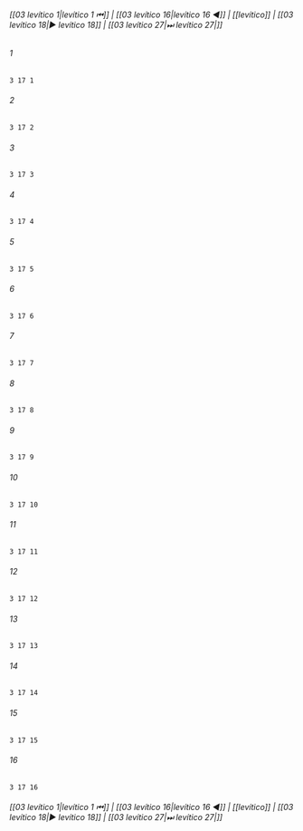 
###### [[03 levítico 1|levítico 1 ⏮]] | [[03 levítico 16|levítico 16 ◀]] | [[levítico]] | [[03 levítico 18|▶ levítico 18]] | [[03 levítico 27|⏭ levítico 27|]]

###### 1
``` verse
3 17 1 
```
###### 2
``` verse
3 17 2 
```
###### 3
``` verse
3 17 3 
```
###### 4
``` verse
3 17 4 
```
###### 5
``` verse
3 17 5 
```
###### 6
``` verse
3 17 6 
```
###### 7
``` verse
3 17 7 
```
###### 8
``` verse
3 17 8 
```
###### 9
``` verse
3 17 9 
```
###### 10
``` verse
3 17 10 
```
###### 11
``` verse
3 17 11 
```
###### 12
``` verse
3 17 12 
```
###### 13
``` verse
3 17 13 
```
###### 14
``` verse
3 17 14 
```
###### 15
``` verse
3 17 15 
```
###### 16
``` verse
3 17 16 
```

###### [[03 levítico 1|levítico 1 ⏮]] | [[03 levítico 16|levítico 16 ◀]] | [[levítico]] | [[03 levítico 18|▶ levítico 18]] | [[03 levítico 27|⏭ levítico 27|]]

